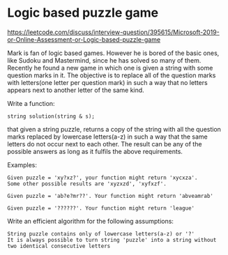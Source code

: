 # Logic based puzzle game

https://leetcode.com/discuss/interview-question/395615/Microsoft-2019-or-Online-Assessment-or-Logic-based-puzzle-game

Mark is fan of logic based games. However he is bored of the basic ones, like Sudoku and Mastermind, since he has solved so many of them. Recently he found a new game in which one is given a string with some question marks in it. The objective is to replace all of the question marks with letters(one letter per question mark) in such a way that no letters appears next to another letter of the same kind.

Write a function:

    string solution(string & s);

that given a string puzzle, returns a copy of the string with all the question marks replaced by lowercase letters(a-z) in such a way that the same letters do not occur next to each other. The result can be any of the possible answers as long as it fulfils the above requirements.

Examples:

    Given puzzle = 'xy?xz?', your function might return 'xycxza'. 
    Some other possible results are 'xyzxzd', 'xyfxzf'.

    Given puzzle = 'ab?e?mr??'. Your function might return 'abveamrab'

    Given puzzle = '??????'. Your function might return 'league'

Write an efficient algorithm for the following assumptions:

    String puzzle contains only of lowercase letters(a-z) or '?'
    It is always possible to turn string 'puzzle' into a string without two identical consecutive letters
 
